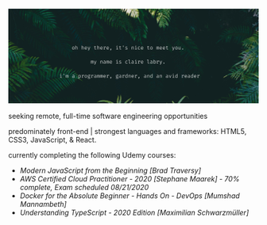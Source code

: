 
![](https://raw.githubusercontent.com/claire-labry/claire-labry/master/img/heythere.png)

seeking remote, full-time software engineering opportunities  

predominately front-end | strongest languages and frameworks: HTML5, CSS3, JavaScript, & React. 

currently completing the following Udemy courses:

- *Modern JavaScript from the Beginning [Brad Traversy]* 
- *AWS Certified Cloud Practitioner - 2020 [Stephane Maarek] - 70% complete, Exam scheduled 08/21/2020*
- *Docker for the Absolute Beginner - Hands On - DevOps [Mumshad Mannambeth]* 
- *Understanding TypeScript - 2020 Edition [Maximilian Schwarzmüller]*
